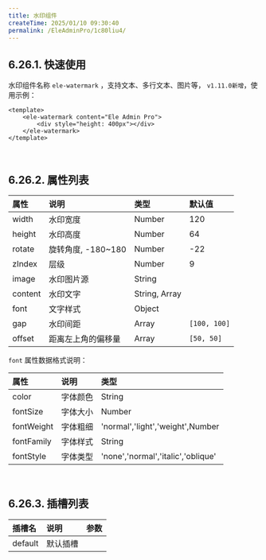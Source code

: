 ```yaml
---
title: 水印组件
createTime: 2025/01/10 09:30:40
permalink: /EleAdminPro/1c80liu4/
---
```

## 6.26.1. 快速使用  

水印组件名称 `ele-watermark` ，支持文本、多行文本、图片等， `v1.11.0新增`，使用示例：

```vue
<template>
    <ele-watermark content="Ele Admin Pro">
        <div style="height: 400px"></div>
    </ele-watermark>
</template>
```

<br/>

## 6.26.2. 属性列表  

| 属性    | 说明               | 类型          | 默认值       |
| :------ | :----------------- | :------------ | :----------- |
| width   | 水印宽度           | Number        | 120          |
| height  | 水印高度           | Number        | 64           |
| rotate  | 旋转角度, -180~180 | Number        | -22          |
| zIndex  | 层级               | Number        | 9            |
| image   | 水印图片源         | String        |              |
| content | 水印文字           | String, Array |              |
| font    | 文字样式           | Object        |              |
| gap     | 水印间距           | Array         | `[100, 100]` |
| offset  | 距离左上角的偏移量 | Array         | `[50, 50]`   |

`font` 属性数据格式说明：

| 属性       | 说明     | 类型                               |
| :--------- | :------- | :--------------------------------- |
| color      | 字体颜色 | String                             |
| fontSize   | 字体大小 | Number                             |
| fontWeight | 字体粗细 | 'normal','light','weight',Number   |
| fontFamily | 字体样式 | String                             |
| fontStyle  | 字体类型 | 'none','normal','italic','oblique' |

<br/>

## 6.26.3. 插槽列表  

| 插槽名  | 说明     | 参数 |
| :------ | :------- | :--- |
| default | 默认插槽 |      |